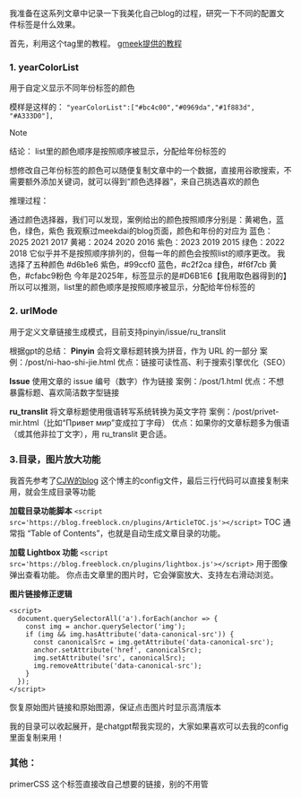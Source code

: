 我准备在这系列文章中记录一下我美化自己blog的过程，研究一下不同的配置文件标签是什么效果。

首先，利用这个tag里的教程。
[gmeek提供的教程](https://blog.meekdai.com/tag.html#Gmeek)

### 1. yearColorList
用于自定义显示不同年份标签的颜色

模样是这样的：
`"yearColorList":["#bc4c00","#0969da","#1f883d", "#A333D0"],`

> [!NOTE]
> 结论：
list里的颜色顺序是按照顺序被显示，分配给年份标签的





想修改自己年份标签的颜色可以随便复制文章中的一个数据，直接用谷歌搜索，不需要额外添加关键词，就可以得到“颜色选择器”，来自己挑选喜欢的颜色

推理过程：

通过颜色选择器，我们可以发现，案例给出的颜色按照顺序分别是：黄褐色，蓝色，绿色，紫色
我观察过meekdai的blog页面，颜色和年份的对应为
蓝色：2025  2021  2017
黄褐：2024  2020  2016
紫色：2023  2019  2015
绿色：2022  2018
它似乎并不是按照顺序排列的，但每一年的颜色会按照list的顺序更改。
我选择了五种颜色
#d6b1e6 紫色，#99ccf0 蓝色，#c2f2ca 绿色，#f6f7cb 黄色，#cfabc9粉色
今年是2025年，标签显示的是#D6B1E6【我用取色器得到的】
所以可以推测，list里的颜色顺序是按照顺序被显示，分配给年份标签的

### 2. urlMode
用于定义文章链接生成模式，目前支持pinyin/issue/ru_translit

根据gpt的总结：
**Pinyin**
会将文章标题转换为拼音，作为 URL 的一部分
案例：/post/ni-hao-shi-jie.html
优点：链接可读性高、利于搜索引擎优化（SEO）

**Issue**
使用文章的 issue 编号（数字）作为链接
案例：/post/1.html
优点：不想暴露标题、喜欢简洁数字型链接

**ru_translit**
将文章标题使用俄语转写系统转换为英文字符
案例：/post/privet-mir.html（比如“Привет мир”变成拉丁字母）
优点：如果你的文章标题多为俄语（或其他非拉丁文字），用 ru_translit 更合适。

### 3.目录，图片放大功能
我首先参考了[CJW的blog](https://github.com/cao-gift/cao-gift.github.io)
这个博主的config文件，最后三行代码可以直接复制来用，就会生成目录等功能

**加载目录功能脚本**
`<script src='https://blog.freeblock.cn/plugins/ArticleTOC.js'></script>`
TOC 通常指 “Table of Contents”，也就是自动生成文章目录的功能。

**加载 Lightbox 功能**
`<script src='https://blog.freeblock.cn/plugins/lightbox.js'></script>`
用于图像弹出查看功能。
你点击文章里的图片时，它会弹窗放大、支持左右滑动浏览。

**图片链接修正逻辑**
```
<script>
  document.querySelectorAll('a').forEach(anchor => {
    const img = anchor.querySelector('img');
    if (img && img.hasAttribute('data-canonical-src')) {
      const canonicalSrc = img.getAttribute('data-canonical-src');
      anchor.setAttribute('href', canonicalSrc);
      img.setAttribute('src', canonicalSrc);
      img.removeAttribute('data-canonical-src');
    }
  });
</script>
```
恢复原始图片链接和原始图源，保证点击图片时显示高清版本

我的目录可以收起展开，是chatgpt帮我实现的，大家如果喜欢可以去我的config里面复制来用！


### 其他：
primerCSS
这个标签直接改自己想要的链接，别的不用管
